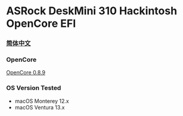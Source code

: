 # ASRock DeskMini 310 Hackintosh OpenCore EFI

### [简体中文](README.zh_CN.md)

### OpenCore

[OpenCore 0.8.9](https://github.com/acidanthera/OpenCorePkg)

### OS Version Tested

- macOS Monterey 12.x
- macOS Ventura  13.x 
